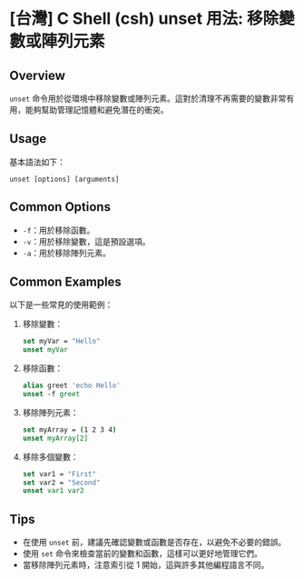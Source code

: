 # [台灣] C Shell (csh) unset 用法: 移除變數或陣列元素

## Overview
`unset` 命令用於從環境中移除變數或陣列元素。這對於清理不再需要的變數非常有用，能夠幫助管理記憶體和避免潛在的衝突。

## Usage
基本語法如下：
```
unset [options] [arguments]
```

## Common Options
- `-f`：用於移除函數。
- `-v`：用於移除變數，這是預設選項。
- `-a`：用於移除陣列元素。

## Common Examples
以下是一些常見的使用範例：

1. 移除變數：
   ```csh
   set myVar = "Hello"
   unset myVar
   ```

2. 移除函數：
   ```csh
   alias greet 'echo Hello'
   unset -f greet
   ```

3. 移除陣列元素：
   ```csh
   set myArray = (1 2 3 4)
   unset myArray[2]
   ```

4. 移除多個變數：
   ```csh
   set var1 = "First"
   set var2 = "Second"
   unset var1 var2
   ```

## Tips
- 在使用 `unset` 前，建議先確認變數或函數是否存在，以避免不必要的錯誤。
- 使用 `set` 命令來檢查當前的變數和函數，這樣可以更好地管理它們。
- 當移除陣列元素時，注意索引從 1 開始，這與許多其他編程語言不同。